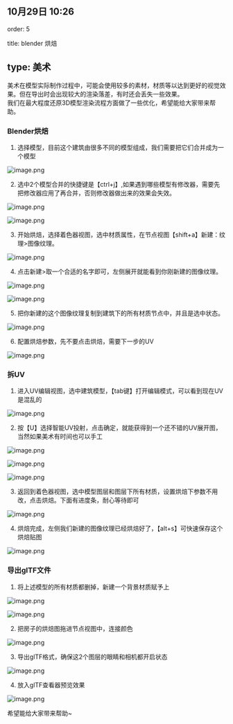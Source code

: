 
10月29日 10:26
---
order: 5

title: blender 烘焙

type: 美术
---  

美术在模型实际制作过程中，可能会使用较多的素材，材质等以达到更好的视觉效果。但在导出时会出现较大的渲染落差，有时还会丢失一些效果。  
我们在最大程度还原3D模型渲染流程方面做了一些优化，希望能给大家带来帮助。  

### Blender烘焙

1. 选择模型，目前这个建筑由很多不同的模型组成，我们需要把它们合并成为一个模型  

![image.png](https://cdn.nlark.com/yuque/0/2021/png/180065/1635163063741-2a68da6a-bb53-47ef-8404-7f52c127c802.png?x-oss-process=image%2Fresize%2Cw_1283%2Climit_0)

2. 选中2个模型合并的快捷键是【ctrl+j】,如果遇到哪些模型有修改器，需要先把修改器应用了再合并，否则修改器做出来的效果会失效。  

![image.png](https://cdn.nlark.com/yuque/0/2021/png/180065/1635163542878-3653c3a0-e4f5-4a6c-b7b7-d7184c98a819.png)  

![image.png](https://cdn.nlark.com/yuque/0/2021/png/180065/1635163601788-28030c1a-37cd-4713-ba7a-af822bc3933a.png)  

3. 开始烘焙，选择着色器视图，选中材质属性，在节点视图【shift+a】新建：纹理>图像纹理。  
   
![image.png](https://cdn.nlark.com/yuque/0/2021/png/180065/1635164198831-1237a411-8897-4ad0-b992-33c8b2b4000c.png?x-oss-process=image%2Fresize%2Cw_1377%2Climit_0)  

4. 点击新建>取一个合适的名字即可，左侧展开就能看到你刚新建的图像纹理。  

![image.png](https://cdn.nlark.com/yuque/0/2021/png/180065/1635164520500-013dc671-1db1-44f2-94a2-7213e0c5c343.png)  

![image.png](https://cdn.nlark.com/yuque/0/2021/png/180065/1635164571943-ab22c291-6e52-49f2-87d3-cacc1ba6d468.png?x-oss-process=image%2Fresize%2Cw_938%2Climit_0)  

5. 把你新建的这个图像纹理复制到建筑下的所有材质节点中，并且是选中状态。

![image.png](https://cdn.nlark.com/yuque/0/2021/png/180065/1635164645095-27735887-b48b-48ee-8877-c01efda281f2.png?x-oss-process=image%2Fresize%2Cw_1199%2Climit_0)  

6. 配置烘焙参数，先不要点击烘焙，需要下一步的UV

![image.png](https://cdn.nlark.com/yuque/0/2021/png/180065/1635164890110-0f3449bd-7109-4d22-b083-dc725797b93e.png?x-oss-process=image%2Fresize%2Cw_1504%2Climit_0)  

### 拆UV

1. 进入UV编辑视图，选中建筑模型，【tab键】打开编辑模式，可以看到现在UV是混乱的  
   
![image.png](https://cdn.nlark.com/yuque/0/2021/png/180065/1635164950027-7a66b660-7b1d-4e83-a499-b37ac64bb6a9.png?x-oss-process=image%2Fresize%2Cw_1350%2Climit_0)  

2. 按【U】选择智能UV投射，点击确定，就能获得到一个还不错的UV展开图，当然如果美术有时间也可以手工

![image.png](https://cdn.nlark.com/yuque/0/2021/png/180065/1635165016801-c5692726-84ab-4362-a588-c21ed49740e0.png?x-oss-process=image%2Fresize%2Cw_1286%2Climit_0)
   
![image.png](https://cdn.nlark.com/yuque/0/2021/png/180065/1635165024292-fcb7096c-99b7-4ad7-ad22-8600c254294b.png)  

![image.png](https://cdn.nlark.com/yuque/0/2021/png/180065/1635165041095-d025d34d-b94a-4dae-9748-f8204b69e6fb.png?x-oss-process=image%2Fresize%2Cw_1223%2Climit_0)    

3.  返回到着色器视图，选中模型图层和图层下所有材质，设置烘焙下参数不用改，点击烘焙。下面有进度条，耐心等待即可  

![image.png](https://cdn.nlark.com/yuque/0/2021/png/180065/1635165107820-c9733262-2672-4d1a-ac01-0452ed71c440.png?x-oss-process=image%2Fresize%2Cw_1504%2Climit_0)  

4. 烘焙完成，左侧我们新建的图像纹理已经烘焙好了，【alt+s】可快速保存这个烘焙贴图

![image.png](https://cdn.nlark.com/yuque/0/2021/png/180065/1635165192308-88c6f55f-faa6-4aa2-91c5-2b7114dbc3e8.png?x-oss-process=image%2Fresize%2Cw_1504%2Climit_0)  

### 导出glTF文件   

1. 将上述模型的所有材质都删掉，新建一个背景材质赋予上  

![image.png](https://cdn.nlark.com/yuque/0/2021/png/180065/1635165741680-26d4d4e5-737b-4bc7-9816-afcd532f9501.png)  

![image.png](https://cdn.nlark.com/yuque/0/2021/png/180065/1635165697839-5f88f82f-a66b-453d-970d-3398818ca8d8.png?x-oss-process=image%2Fresize%2Cw_1353%2Climit_0)  

2. 把房子的烘焙图拖进节点视图中，连接颜色

![image.png](https://cdn.nlark.com/yuque/0/2021/png/180065/1635165825176-cb680c0b-9126-47f8-8ee2-920df3831a89.png?x-oss-process=image%2Fresize%2Cw_1431%2Climit_0)  

3. 导出glTF格式，确保这2个图层的眼睛和相机都开启状态  

![image.png](https://cdn.nlark.com/yuque/0/2021/png/180065/1635165880957-933cc281-8848-436f-a2af-186d818202d1.png?x-oss-process=image%2Fresize%2Cw_1504%2Climit_0)   

4. 放入glTF查看器预览效果

![image.png](https://cdn.nlark.com/yuque/0/2021/png/180065/1635166016557-59978f7f-6c91-4f13-99b3-9907e5c8cd44.png?x-oss-process=image%2Fresize%2Cw_1504%2Climit_0)


希望能给大家带来帮助~
   
